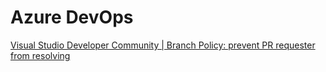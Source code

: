 ﻿# Azure DevOps

[Visual Studio Developer Community | Branch Policy: prevent PR requester from resolving](https://developercommunity.visualstudio.com/t/branch-policy-prevent-pr-requester-from-resolving/627291#:~:text=We%20prefer%20that%20someone%20other,any%20feedback%20to%20their%20comment)